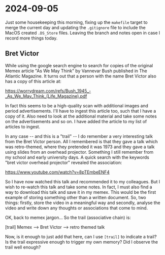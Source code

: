 2024-09-05
==========

Just some housekeeping this morning, fixing up the `makefile` target to merge
the current day and updating the `.gitignore` file to include the MacOS created
`.DS_Store` files. Leaving the branch and notes open in case I record more
things today.

Bret Victor
-----------

While using the google search engine to search for copies of the original Memex
article "As We May Think" by Vannevar Bush published in The Atlantic Magazine.
It turns out that a person with the name Bret Victor also has a copy of this
article at:

https://worrydream.com/refs/Bush_1945_-_As_We_May_Think_(Life_Magazine).pdf

In fact this seems to be a high-quality scan with additional images and period
advertisements. I'll have to ingest this article too, such that I have a copy of
it. Also need to look at the additional material and take some notes on the
advertisements and so on. I have added the article to my list of articles to
ingest.

In any case -- and this is a "trail" -- I do remember a very interesting talk
from the Bret Victor person. All I remembered is that they gave a talk which
was retro-themed, where they pretended it was 1973 and they gave a talk using
slides from an overhead projector. Something I still remember from my school
and early university days. A quick search with the keywords "bret victor
overhead projector" revealed the association:

https://www.youtube.com/watch?v=8pTEmbeENF4

So I have now watched this talk and recommended it to my colleagues. But I wish
to re-watch this talk and take some notes. In fact, I must also find a way to
download this talk and save it in my memex. This would be the first example of
storing something other than a written document. So, two things: firstly, store
the video in a meaningful way and secondly, analyse the video and write down
any thoughts or associations that come to mind.

OK, back to memex jargon... So the trail (associative chain) is:

[trail] Memex --> Bret Victor --> retro themed talk

Now, is it enough to just add that here, can I use `[trail]` to indicate a
trail? Is the trail expressive enough to trigger my own memory? Did I observe
the trail well enough?
